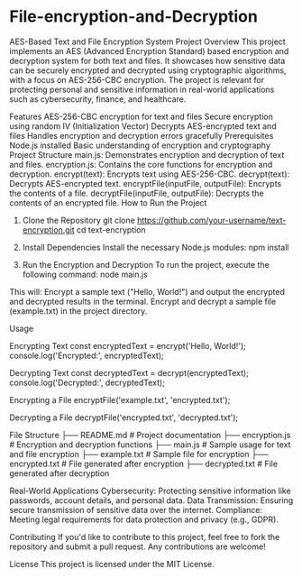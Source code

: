 # File-encryption-and-Decryption
AES-Based Text and File Encryption System
Project Overview
This project implements an AES (Advanced Encryption Standard) based encryption and decryption system for both text and files. It showcases how sensitive data can be securely encrypted and decrypted using cryptographic algorithms, with a focus on AES-256-CBC encryption. The project is relevant for protecting personal and sensitive information in real-world applications such as cybersecurity, finance, and healthcare.

Features
AES-256-CBC encryption for text and files
Secure encryption using random IV (Initialization Vector)
Decrypts AES-encrypted text and files
Handles encryption and decryption errors gracefully
Prerequisites
Node.js installed
Basic understanding of encryption and cryptography
Project Structure
main.js: Demonstrates encryption and decryption of text and files.
encryption.js: Contains the core functions for encryption and decryption.
encrypt(text): Encrypts text using AES-256-CBC.
decrypt(text): Decrypts AES-encrypted text.
encryptFile(inputFile, outputFile): Encrypts the contents of a file.
decryptFile(inputFile, outputFile): Decrypts the contents of an encrypted file.
How to Run the Project
1. Clone the Repository
git clone https://github.com/your-username/text-encryption.git
cd text-encryption

2. Install Dependencies
Install the necessary Node.js modules:
npm install

3. Run the Encryption and Decryption
To run the project, execute the following command:
node main.js

This will:
Encrypt a sample text ("Hello, World!") and output the encrypted and decrypted results in the terminal.
Encrypt and decrypt a sample file (example.txt) in the project directory.

Usage

Encrypting Text
const encryptedText = encrypt('Hello, World!');
console.log('Encrypted:', encryptedText);

Decrypting Text
const decryptedText = decrypt(encryptedText);
console.log('Decrypted:', decryptedText);

Encrypting a File
encryptFile('example.txt', 'encrypted.txt');

Decrypting a File
decryptFile('encrypted.txt', 'decrypted.txt');

File Structure
├── README.md            # Project documentation
├── encryption.js        # Encryption and decryption functions
├── main.js              # Sample usage for text and file encryption
├── example.txt          # Sample file for encryption
├── encrypted.txt        # File generated after encryption
├── decrypted.txt        # File generated after decryption

Real-World Applications
Cybersecurity: Protecting sensitive information like passwords, account details, and personal data.
Data Transmission: Ensuring secure transmission of sensitive data over the internet.
Compliance: Meeting legal requirements for data protection and privacy (e.g., GDPR).

Contributing
If you'd like to contribute to this project, feel free to fork the repository and submit a pull request. Any contributions are welcome!

License
This project is licensed under the MIT License.

